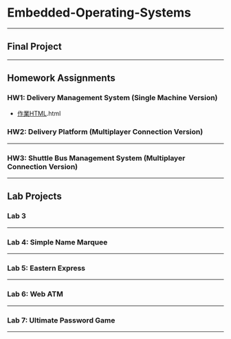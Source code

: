 # Embedded-Operating-Systems



---

## Final Project 


---

## Homework Assignments

### HW1: Delivery Management System (Single Machine Version)

- [作業HTML](Homework_Assignments/hw1/Hw%201%20外送管理系統（單機版本).html


### HW2: Delivery Platform (Multiplayer Connection Version)


---

### HW3: Shuttle Bus Management System (Multiplayer Connection Version)



---

## Lab Projects

### Lab 3



---

### Lab 4: Simple Name Marquee


---

### Lab 5: Eastern Express


---

### Lab 6: Web ATM



---

### Lab 7: Ultimate Password Game


---


